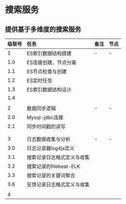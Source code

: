 
# 搜索服务

## 提供基于多维度的搜索服务

|级联号|任务|备注|节点|
|:---|:---|:---|---|
|1|ES索引数据结构搭建|-|-|
|1.0|ES连接创建、节点分离|||
|1.1|ES节点检查与创建|||
|1.2|ES定时任务|||
|1.3|ES索引数据结构设计|||
|1.4||||
|||||
|2|数据同步逻辑|-|-|
|2.0|Mysql-jdbc连接|||
|2.1|同步时间戳的读写|||
|||||
|||||
|3|日志数据收集与分析|-|-|
|3.0|日志记录器log4js定义|||
|3.1|搜索记录日志格式定义与收集|||
|3.2|搜索记录的filebeat-ELK|||
|3.3|搜索记录的关键词聚合|||
|3.6|反馈记录日志格式定义与收集|||
||||
|4||||